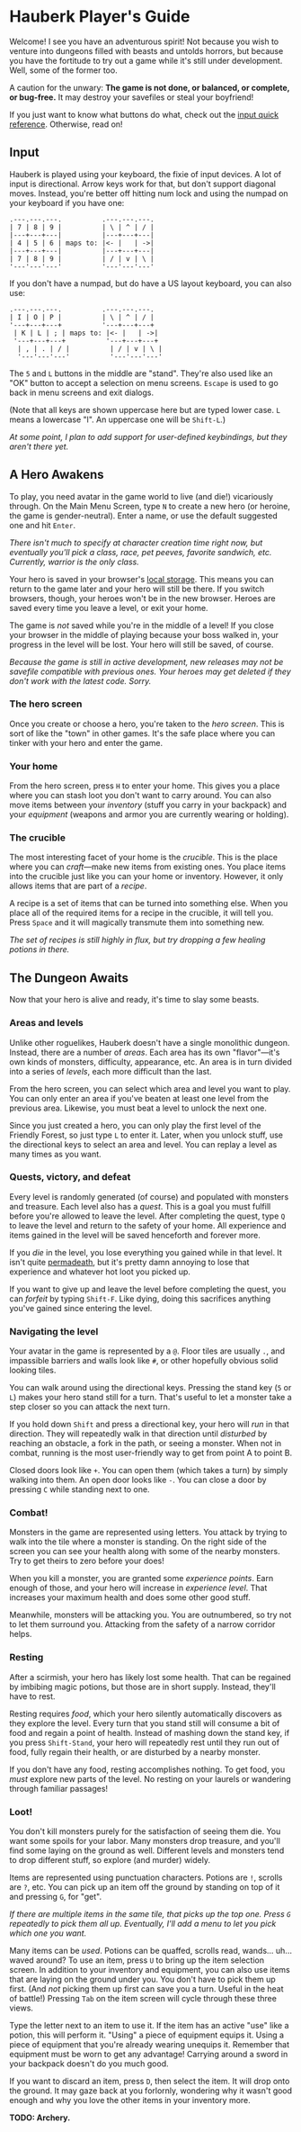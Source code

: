 # Hauberk Player's Guide

Welcome! I see you have an adventurous spirit! Not because you wish to venture into dungeons filled with beasts and untolds horrors, but because you have the fortitude to try out a game while it's still under development. Well, some of the former too.

A caution for the unwary: **The game is not done, or balanced, or complete, or bug-free.** It may destroy your savefiles or steal your boyfriend!

If you just want to know what buttons do what, check out the [input quick reference][]. Otherwise, read on!

[input quick reference]: input.html

## Input

Hauberk is played using your keyboard, the fixie of input devices. A lot of input is directional. Arrow keys work for that, but don't support diagonal moves. Instead, you're better off hitting num lock and using the numpad on your keyboard if you have one:

    .---.---.---.          .---.---.---.
    | 7 | 8 | 9 |          | \ | ^ | / |
    |---+---+---|          |---+---+---|
    | 4 | 5 | 6 | maps to: |<- |   | ->|
    |---+---+---|          |---+---+---|
    | 7 | 8 | 9 |          | / | v | \ |
    '---'---'---'          '---'---'---'

If you don't have a numpad, but do have a US layout keyboard, you can also use:

    .---.---.---.          .---.---.---.
    | I | O | P |          | \ | ^ | / |
    '---+---+---+          '---+---+---+
     | K | L | ; | maps to: |<- |   | ->|
     '---+---+---+          '---+---+---+
      | , | . | / |          | / | v | \ |
      '---'---'---'          '---'---'---'

The `5` and `L` buttons in the middle are "stand". They're also used like an "OK" button to accept a selection on menu screens. `Escape` is used to go back in menu screens and exit dialogs.

(Note that all keys are shown uppercase here but are typed lower case. `L` means a lowercase "l". An uppercase one will be `Shift-L`.)

*At some point, I plan to add support for user-defined keybindings, but they aren't there yet.*

## A Hero Awakens

To play, you need avatar in the game world to live (and die!) vicariously through. On the Main Menu Screen, type `N` to create a new hero (or heroine, the game is gender-neutral). Enter a name, or use the default suggested one and hit `Enter`.

*There isn't much to specify at character creation time right now, but eventually you'll pick a class, race, pet peeves, favorite sandwich, etc. Currently, warrior is the only class.*

Your hero is saved in your browser's [local storage][]. This means you can return to the game later and your hero will still be there. If you switch browsers, though, your heroes won't be in the new browser. Heroes are saved every time you leave a level, or exit your home.

[local storage]: https://developer.mozilla.org/en-US/docs/Web/Guide/API/DOM/Storage#localStorage

The game is *not* saved while you're in the middle of a level! If you close your browser in the middle of playing because your boss walked in, your progress in the level will be lost. Your hero will still be saved, of course.

*Because the game is still in active development, new releases may not be savefile compatible with previous ones. Your heroes may get deleted if they don't work with the latest code. Sorry.*

### The hero screen

Once you create or choose a hero, you're taken to the *hero screen*. This is sort of like the "town" in other games. It's the safe place where you can tinker with your hero and enter the game.

### Your home

From the hero screen, press `H` to enter your home. This gives you a place where you can stash loot you don't want to carry around. You can also move items between your *inventory* (stuff you carry in your backpack) and your *equipment* (weapons and armor you are currently wearing or holding).

### The crucible

The most interesting facet of your home is the *crucible*. This is the place where you can *craft*&mdash;make new items from existing ones. You place items into the crucible just like you can your home or inventory. However, it only allows items that are part of a *recipe*.

A recipe is a set of items that can be turned into something else. When you place all of the required items for a recipe in the crucible, it will tell you. Press `Space` and it will magically transmute them into something new.

*The set of recipes is still highly in flux, but try dropping a few healing potions in there.*

## The Dungeon Awaits

Now that your hero is alive and ready, it's time to slay some beasts.

### Areas and levels

Unlike other roguelikes, Hauberk doesn't have a single monolithic dungeon. Instead, there are a number of *areas*. Each area has its own "flavor"&mdash;it's own kinds of monsters, difficulty, appearance, etc. An area is in turn divided into a series of *levels*, each more difficult than the last.

From the hero screen, you can select which area and level you want to play. You can only enter an area if you've beaten at least one level from the previous area. Likewise, you must beat a level to unlock the next one.

Since you just created a hero, you can only play the first level of the Friendly Forest, so just type `L` to enter it. Later, when you unlock stuff, use the directional keys to select an area and level. You can replay a level as many times as you want.

### Quests, victory, and defeat

Every level is randomly generated (of course) and populated with monsters and treasure. Each level also has a *quest*. This is a goal you must fulfill before you're allowed to leave the level. After completing the quest, type `Q` to leave the level and return to the safety of your home. All experience and items gained in the level will be saved henceforth and forever more.

If you *die* in the level, you lose everything you gained while in that level. It isn't quite [permadeath][], but it's pretty damn annoying to lose that experience and whatever hot loot you picked up.

[permadeath]: http://en.wikipedia.org/wiki/Permanent_death

If you want to give up and leave the level before completing the quest, you can *forfeit* by typing `Shift-F`. Like dying, doing this sacrifices anything you've gained since entering the level.

### Navigating the level

Your avatar in the game is represented by a `@`. Floor tiles are usually `.`, and impassible barriers and walls look like `#`, or other hopefully obvious solid looking tiles.

You can walk around using the directional keys. Pressing the stand key (`5` or `L`) makes your hero stand still for a turn. That's useful to let a monster take a step closer so you can attack the next turn.

If you hold down `Shift` and press a directional key, your hero will *run* in that direction. They will repeatedly walk in that direction until *disturbed* by reaching an obstacle, a fork in the path, or seeing a monster. When not in combat, running is the most user-friendly way to get from point A to point B.

Closed doors look like `+`. You can open them (which takes a turn) by simply walking into them. An open door looks like `-`. You can close a door by pressing `C` while standing next to one.

### Combat!

Monsters in the game are represented using letters. You attack by trying to walk into the tile where a monster is standing. On the right side of the screen you can see your health along with some of the nearby monsters. Try to get theirs to zero before your does!

When you kill a monster, you are granted some *experience points*. Earn enough of those, and your hero will increase in *experience level*. That increases your maximum health and does some other good stuff.

Meanwhile, monsters will be attacking you. You are outnumbered, so try not to let them surround you. Attacking from the safety of a narrow corridor helps.

### Resting

After a scirmish, your hero has likely lost some health. That can be regained by imbibing magic potions, but those are in short supply. Instead, they'll have to rest.

Resting requires *food*, which your hero silently automatically discovers as they explore the level. Every turn that you stand still will consume a bit of food and regain a point of health. Instead of mashing down the stand key, if you press `Shift-Stand`, your hero will repeatedly rest until they run out of food, fully regain their health, or are disturbed by a nearby monster.

If you don't have any food, resting accomplishes nothing. To get food, you *must* explore new parts of the level. No resting on your laurels or wandering through familiar passages!

### Loot!

You don't kill monsters purely for the satisfaction of seeing them die. You want some spoils for your labor. Many monsters drop treasure, and you'll find some laying on the ground as well. Different levels and monsters tend to drop different stuff, so explore (and murder) widely.

Items are represented using punctuation characters. Potions are `!`, scrolls are `?`, etc. You can pick up an item off the ground by standing on top of it and pressing `G`, for "get".

*If there are multiple items in the same tile, that picks up the top one. Press `G` repeatedly to pick them all up. Eventually, I'll add a menu to let you pick which one you want.*

Many items can be *used*. Potions can be quaffed, scrolls read, wands... uh... waved around? To use an item, press `U` to bring up the item selection screen. In addition to your inventory and equipment, you can also use items that are laying on the ground under you. You don't have to pick them up first. (And *not* picking them up first can save you a turn. Useful in the heat of battle!) Pressing `Tab` on the item screen will cycle through these three views.

Type the letter next to an item to use it. If the item has an active "use" like a potion, this will perform it. "Using" a piece of equipment equips it. Using a piece of equipment that you're already wearing unequips it. Remember that equipment must be worn to get any advantage! Carrying around a sword in your backpack doesn't do you much good.

If you want to discard an item, press `D`, then select the item. It will drop onto the ground. It may gaze back at you forlornly, wondering why it wasn't good enough and why you love the other items in your inventory more.

**TODO: Archery.**
